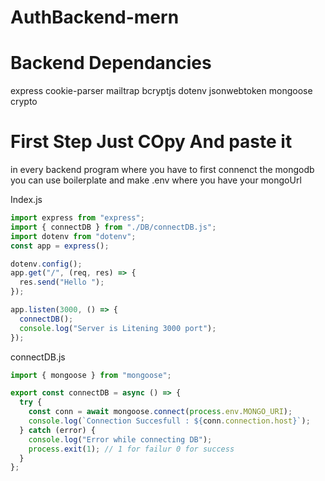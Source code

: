 # AuthBackend-mern

# Backend Dependancies

express
cookie-parser
mailtrap
bcryptjs
dotenv
jsonwebtoken
mongoose
crypto

# First Step Just COpy And paste it

in every backend program where you have to first connenct the mongodb you can use boilerplate and make .env where you have your mongoUrl

Index.js

```js
import express from "express";
import { connectDB } from "./DB/connectDB.js";
import dotenv from "dotenv";
const app = express();

dotenv.config();
app.get("/", (req, res) => {
  res.send("Hello ");
});

app.listen(3000, () => {
  connectDB();
  console.log("Server is Litening 3000 port");
});
```

connectDB.js

```js
import { mongoose } from "mongoose";

export const connectDB = async () => {
  try {
    const conn = await mongoose.connect(process.env.MONGO_URI);
    console.log(`Connection Succesfull : ${conn.connection.host}`);
  } catch (error) {
    console.log("Error while connecting DB");
    process.exit(1); // 1 for failur 0 for success
  }
};
```
